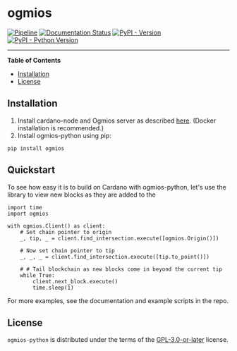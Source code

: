 # ogmios

[![Pipeline](https://gitlab.com/viperscience/ogmios-python/badges/main/pipeline.svg)](https://gitlab.com/viperscience/ogmios-python/-/pipelines)
[![Documentation Status](https://readthedocs.org/projects/ogmios-python/badge/?version=latest)](https://ogmios-python.readthedocs.io/en/latest/?badge=latest)
[![PyPI - Version](https://img.shields.io/pypi/v/ogmios.svg)](https://pypi.org/project/ogmios)
[![PyPI - Python Version](https://img.shields.io/pypi/pyversions/ogmios.svg)](https://pypi.org/project/ogmios)

-----

**Table of Contents**

- [Installation](#installation)
- [License](#license)

## Installation

1. Install cardano-node and Ogmios server as described [here](https://ogmios.dev/getting-started/). (Docker installation is recommended.)
2. Install ogmios-python using pip:

```console
pip install ogmios
```

## Quickstart

To see how easy it is to build on Cardano with ogmios-python, let's use the library to view new blocks as they are added to the 

```console
import time
import ogmios

with ogmios.Client() as client:
    # Set chain pointer to origin
    _, tip, _ = client.find_intersection.execute([ogmios.Origin()])

    # Now set chain pointer to tip
    _, _, _ = client.find_intersection.execute([tip.to_point()])

    # # Tail blockchain as new blocks come in beyond the current tip
    while True:
        client.next_block.execute()
        time.sleep(1)
```

For more examples, see the documentation and example scripts in the repo.

## License

`ogmios-python` is distributed under the terms of the [GPL-3.0-or-later](https://spdx.org/licenses/GPL-3.0-or-later.html) license.
